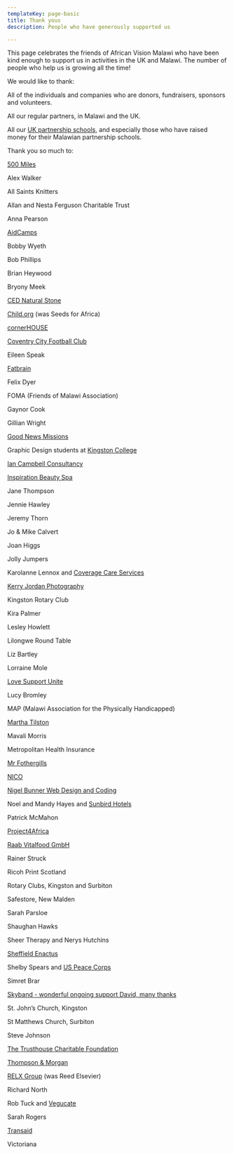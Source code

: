 ```yaml
---
templateKey: page-basic
title: Thank yous
description: People who have generously supported us

---
```

This page celebrates the friends of African Vision Malawi who have been kind enough to support us in activities in the UK and Malawi. The number of people who help us is growing all the time!

We would like to thank:

All of the individuals and companies who are donors, fundraisers, sponsors and volunteers.

All our regular partners, in Malawi and the UK.

All our [UK partnership schools](https://www.africanvision.org.uk/projects/school-partnerships/#schools), and especially those who have raised money for their Malawian partnership schools.

Thank you so much to:

[500 Miles](https://www.500miles.co.uk/ "500 Miiles")

Alex Walker

All Saints Knitters

Allan and Nesta Ferguson Charitable Trust

Anna Pearson

[AidCamps](https://www.aidcamps.org/)

Bobby Wyeth

Bob Phillips

Brian Heywood

Bryony Meek

[CED Natural Stone](https://www.ced.ltd.uk/)

[Child.org](https://child.org/) (was Seeds for Africa)

[cornerHOUSE](https://www.thech.org/)

[Coventry City Football Club](https://www.ccfc.co.uk/)

Eileen Speak

[Fatbrain](https://fatbrain.co.uk/)

Felix Dyer

FOMA (Friends of Malawi Association)

Gaynor Cook

Gillian Wright

[Good News Missions](https://goodnewsmission.net/)

Graphic Design students at [Kingston College](https://kingston-college.ac.uk/)

[Ian Campbell Consultancy](https://ianhc.com/2018/01/15/our-work-with-african-vision-malawi/)

[Inspiration Beauty Spa](https://www.inspirationbeautyspa.co.uk/)

Jane Thompson

Jennie Hawley

Jeremy Thorn

Jo & Mike Calvert

Joan Higgs

Jolly Jumpers

Karolanne Lennox and [Coverage Care Services](https://www.coveragecareservices.co.uk/)

[Kerry Jordan Photography](https://www.booface.co.uk/)

Kingston Rotary Club

Kira Palmer

Lesley Howlett

Lilongwe Round Table

Liz Bartley

Lorraine Mole

[Love Support Unite](https://www.lovesupportunite.org/)

Lucy Bromley

MAP (Malawi Association for the Physically Handicapped)

[Martha Tilston](https://www.marthatilston.co.uk/)

Mavali Morris

Metropolitan Health Insurance

[Mr Fothergills](https://www.mr-fothergills.co.uk/)

[NICO](https://www.nicogeneral.com/)

[Nigel Bunner Web Design and Coding](https://www.nigelbunner.co.uk/)

Noel and Mandy Hayes and [Sunbird Hotels](https://www.sunbirdmalawi.com/)

Patrick McMahon

[Project4Africa](https://www.project4africa.co.uk/)

[Raab Vitalfood GmbH](https://www.raabvitalfood.de/)

Rainer Struck

Ricoh Print Scotland

Rotary Clubs, Kingston and Surbiton

Safestore, New Malden

Sarah Parsloe

Shaughan Hawks

Sheer Therapy and Nerys Hutchins

[Sheffield Enactus](https://www.enactussheffield.org/)

Shelby Spears and [US Peace Corps](https://www.peacecorps.gov/)

Simret Brar

[Skyband - wonderful ongoing support David, many thanks](https://www.skyband.mw/)

St. John’s Church, Kingston

St Matthews Church, Surbiton

Steve Johnson

[The Trusthouse Charitable Foundation](https://www.trusthousecharitablefoundation.org.uk/)

[Thompson & Morgan](https://www.thompson-morgan.com/)

[RELX Group](https://www.relx.com/Pages/Home.aspx) (was Reed Elsevier)

Richard North

Rob Tuck and [Vegucate](https://www.facebook.com/pages/Vegucate/434079330095527)

Sarah Rogers

[Transaid](https://www.transaid.org/)

Victoriana